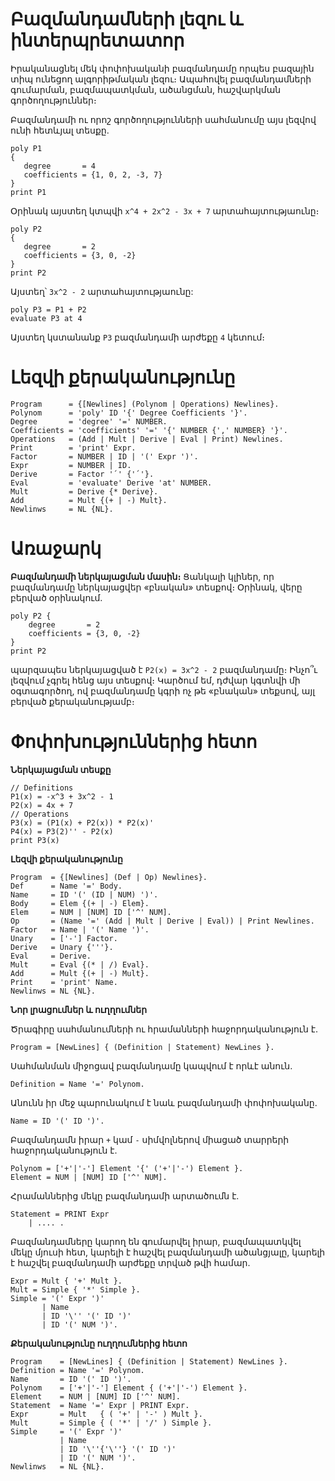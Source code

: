 # Բազմանդամների լեզու և ինտերպրետատոր

Իրականացնել մեկ փոփոխականի բազմանդամը որպես բազային տիպ ունեցող ալգորիթմական լեզու։ Ապահովել բազմանդամների գումարման, բազմապատկման, ածանցման, հաշվարկման գործողություններ։

Բազմանդամի ու որոշ գործողությունների սահմանումը այս լեզվով ունի հետևյալ տեսքը․
````
poly P1 
{
   degree       = 4
   coefficients = {1, 0, 2, -3, 7}
}
print P1
````
Օրինակ այստեղ կտպվի ````x^4 + 2x^2 - 3x + 7```` արտահայտությաունը։
````
poly P2
{
   degree       = 2
   coefficients = {3, 0, -2}
}
print P2
````
Այստեղ՝ ````3x^2 - 2```` արտահայտությաունը:
````
poly P3 = P1 + P2
evaluate P3 at 4
````
Այստեղ կստանանք ````P3```` բազմանդամի արժեքը ````4```` կետում։

# Լեզվի քերականությունը

````
Program      = {[Newlines] (Polynom | Operations) Newlines}.
Polynom      = 'poly' ID '{' Degree Coefficients '}'.
Degree       = 'degree' '=' NUMBER.
Coefficients = 'coefficients' '=' '{' NUMBER {',' NUMBER} '}'.
Operations   = (Add | Mult | Derive | Eval | Print) Newlines.
Print        = 'print' Expr.
Factor       = NUMBER | ID | '(' Expr ')'.
Expr         = NUMBER | ID.
Derive       = Factor '՛' {'՛'}.
Eval         = 'evaluate' Derive 'at' NUMBER.
Mult         = Derive {* Derive}.
Add          = Mult {(+ | -) Mult}.
Newlinws     = NL {NL}.
````

# Առաջարկ

__Բազմանդամի ներկայացման մասին։__ Ցանկալի կլիներ, որ բազմանդամը ներկայացվեր «բնական» տեսքով։ Օրինակ, վերը բերված օրինակում.
````
poly P2 {
    degree       = 2
    coefficients = {3, 0, -2}
}
print P2
````
պարզապես ներկայացված է `P2(x) = 3x^2 - 2` բազմանդամը։ Ինչո՞ւ լեզվում չգրել հենց այս տեսքով։ Կարծում եմ, դժվար կգտնվի մի օգտագործող, ով բազմանդամը կգրի ոչ թե «բնական» տեքսով, այլ բերված քերականությամբ։


# Փոփոխություններից հետո
__Ներկայացման տեսքը__
````
// Definitions
P1(x) = -x^3 + 3x^2 - 1
P2(x) = 4x + 7
// Operations
P3(x) = (P1(x) + P2(x)) * P2(x)'
P4(x) = P3(2)'' - P2(x)
print P3(x)
````

__Լեզվի քերականությունը__

````
Program  = {[Newlines] (Def | Op) Newlines}.
Def      = Name '=' Body.       
Name     = ID '(' (ID | NUM) ')'. 
Body     = Elem {(+ | -) Elem}.
Elem     = NUM | [NUM] ID ['^' NUM].
Op       = (Name '=' (Add | Mult | Derive | Eval)) | Print Newlines.
Factor   = Name | '(' Name ')'.
Unary    = ['-'] Factor.
Derive   = Unary {'''}.
Eval     = Derive.
Mult     = Eval {(* | /) Eval}.
Add      = Mult {(+ | -) Mult}.
Print    = 'print' Name.
Newlinws = NL {NL}.
````

__Նոր լրացումներ և ուղղումներ__


Ծրագիրը սահմանումների ու հրամանների հաջորդականություն է․

````
Program = [NewLines] { (Definition | Statement) NewLines }.
````

Սահմանման միջոցավ բազմանդամը կապվում է որևէ անուն․

````
Definition = Name '=' Polynom.
````

Անունն իր մեջ պարունակում է նաև բազմանդամի փոփոխականը․

````
Name = ID '(' ID ')'.
````

Բազմանդամն իրար `+` կամ `-` սիմվոլներով միացած տարրերի հաջորդականություն է․

````
Polynom = ['+'|'-'] Element '{' ('+'|'-') Element }.
Element = NUM | [NUM] ID ['^' NUM].
````

Հրամաններից մեկը բազմանդամի արտածումն է․

````
Statement = PRINT Expr
    | .... .
````

Բազմանդամները կարող են գումարվել իրար, բազմապատկվել մեկը մյուսի հետ, կարելի է հաշվել բազմանդամի ածանցյալը, կարելի է հաշվել բազմանդամի արժեքը տրված թվի համար․

````
Expr = Mult { '+' Mult }.
Mult = Simple { '*' Simple }.
Simple = '(' Expr ')'
       | Name
	   | ID '\'' '(' ID ')'
	   | ID '(' NUM ')'.
````

__Քերականությունը ուղղումներից հետո__
````
Program    = [NewLines] { (Definition | Statement) NewLines }.
Definition = Name '=' Polynom.
Name       = ID '(' ID ')'.
Polynom    = ['+'|'-'] Element { ('+'|'-') Element }.
Element    = NUM | [NUM] ID ['^' NUM].
Statement  = Name '=' Expr | PRINT Expr.
Expr       = Mult   { ( '+' | '-' ) Mult }.
Mult       = Simple { ( '*' | '/' ) Simple }.
Simple     = '(' Expr ')'
           | Name
           | ID '\''{'\''} '(' ID ')'
           | ID '(' NUM ')'.
Newlinws   = NL {NL}.
````
